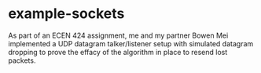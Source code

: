 # example-sockets
As part of an ECEN 424 assignment, me and my partner Bowen Mei implemented a UDP datagram talker/listener setup with simulated datagram dropping to prove the effacy of the algorithm in place to resend lost packets.
